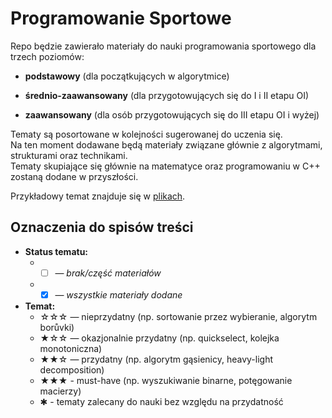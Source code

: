 # Programowanie Sportowe

Repo będzie zawierało materiały do nauki programowania sportowego dla trzech poziomów:
    
- **podstawowy** (dla początkujących w algorytmice)
    
- **średnio-zaawansowany** (dla przygotowujących się do I i II etapu OI)
    
- **zaawansowany** (dla osób przygotowujących się do III etapu OI i wyżej)

Tematy są posortowane w kolejności sugerowanej do uczenia się.</br>
Na ten moment dodawane będą materiały związane głównie z algorytmami, strukturami oraz technikami.</br>
Tematy skupiające się głównie na matematyce oraz programowaniu w C++ zostaną dodane w przyszłości.

Przykładowy temat znajduje się w [plikach](https://github.com/Matian37/programowanie-sportowe/tree/main/Przykladowy%20Temat).

## Oznaczenia do spisów treści
- **Status tematu:**
  - - [ ] — *brak/część materiałów*
  - - [X] — *wszystkie materiały dodane*
- **Temat:**
  - ☆☆☆ — nieprzydatny (np. sortowanie przez wybieranie, algorytm borůvki)
  - ★☆☆ — okazjonalnie przydatny (np. quickselect, kolejka monotoniczna)
  - ★★☆ — przydatny (np. algorytm gąsienicy, heavy-light decomposition)
  - ★★★ - must-have (np. wyszukiwanie binarne, potęgowanie macierzy)
  - ✱ - tematy zalecany do nauki bez względu na przydatność
